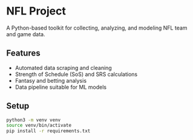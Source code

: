 # NFL Project

A Python-based toolkit for collecting, analyzing, and modeling NFL team and game data.

## Features

- Automated data scraping and cleaning
- Strength of Schedule (SoS) and SRS calculations
- Fantasy and betting analysis
- Data pipeline suitable for ML models

## Setup

```bash
python3 -m venv venv
source venv/bin/activate
pip install -r requirements.txt
